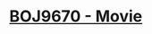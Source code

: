 # [BOJ9670 - Movie](https://www.acmicpc.net/problem/9670)
<!--tags: arithmetic, geom, impl, math-->
